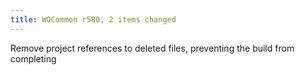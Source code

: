```yaml
---
title: WOCommon r580, 2 items changed
---
```


Remove project references to deleted files, preventing the build from completing
